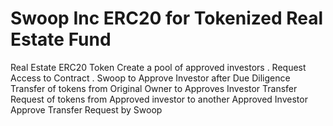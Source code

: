 # Swoop Inc ERC20 for Tokenized Real Estate Fund
Real Estate ERC20 Token
Create a pool of approved investors
. Request Access to Contract
. Swoop to Approve Investor after Due Diligence
Transfer of tokens from Original Owner to Approves Investor
Transfer Request of tokens from Approved investor to another Approved Investor
Approve Transfer Request by Swoop
